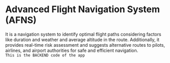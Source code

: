 # Advanced Flight Navigation System (AFNS)
It is a navigation system to identify optimal flight paths considering factors like duration and weather and average altitude in the route. Additionally, it provides real-time risk assessment and suggests alternative routes to pilots, airlines, and airport authorities for safe and efficient navigation.<br>
`This is the BACKEND code of the app`


